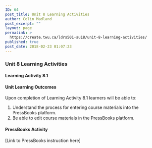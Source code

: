 ```yaml
---
ID: 64
post_title: Unit 8 Learning Activities
author: Colin Madland
post_excerpt: ""
layout: page
permalink: >
  https://create.twu.ca/ldrs501-su18/unit-8-learning-activities/
published: true
post_date: 2018-02-23 01:07:23
---
```

<h3>Unit 8 Learning Activities</h3>
<h4>Learning Activity 8.1</h4>
<h4>Unit Learning Outcomes</h4>
Upon completion of Learning Activity 8.1 learners will be able to:
<ol>
 	<li>Understand the process for entering course materials into the PressBooks platform.</li>
 	<li>Be able to edit course materials in the PressBooks platform.</li>
</ol>
<h4>PressBooks Activity</h4>
[Link to PressBooks instruction here]